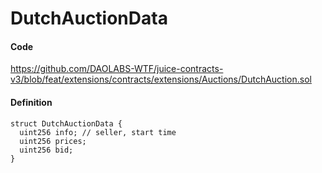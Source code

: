 # DutchAuctionData

#### Code

https://github.com/DAOLABS-WTF/juice-contracts-v3/blob/feat/extensions/contracts/extensions/Auctions/DutchAuction.sol

#### Definition

```
struct DutchAuctionData {
  uint256 info; // seller, start time
  uint256 prices;
  uint256 bid;
}
```
